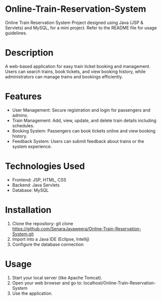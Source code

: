 # Online-Train-Reservation-System
Online Train Reservation System Project designed using Java (JSP &amp; Servlets) and MySQL, for a mini project. Refer to the README file for usage guidelines.

# Description
A web-based application for easy train ticket booking and management. Users can search trains, book tickets, and view booking history, while administrators can manage trains and bookings efficiently.

# Features
- User Management: Secure registration and login for passengers and admins.
- Train Management: Add, view, update, and delete train details including schedules.
- Booking System: Passengers can book tickets online and view booking history.
- Feedback System: Users can submit feedback about trains or the system experience.

# Technologies Used
- Frontend: JSP, HTML, CSS
- Backend: Java Servlets
- Database: MySQL

# Installation
1. Clone the repository: git clone https://github.com/SenaraJayaweera/Online-Train-Reservation-System.git
2. Import into a Java IDE (Eclipse, Intellij)
3. Configure the database connection

# Usage
1. Start your local server (like Apache Tomcat).
2. Open your web browser and go to: localhost/Online-Train-Reservation-System
3. Use the application.
